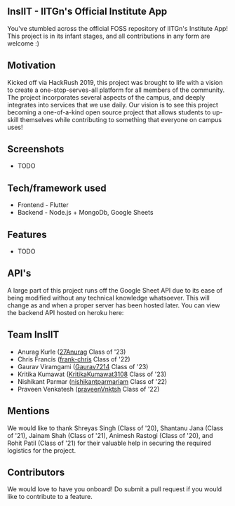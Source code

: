 ## InsIIT - IITGn's Official Institute App

You've stumbled across the official FOSS repository of IITGn's Institute App! This project is in its infant stages, and all contributions in any form are welcome :)

## Motivation
Kicked off via HackRush 2019, this project was brought to life with a vision to create a one-stop-serves-all platform for all members of the community. The project incorporates several aspects of the campus, and deeply integrates into services that we use daily. Our vision is to see this project becoming a one-of-a-kind open source project that allows students to up-skill themselves while contributing to something that everyone on campus uses!

## Screenshots
- TODO

## Tech/framework used
- Frontend - Flutter
- Backend - Node.js + MongoDb, Google Sheets

## Features
- TODO

## API's
A large part of this project runs off the Google Sheet API due to its ease of being modified without any technical knowledge whatsoever. This will change as and when a proper server has been hosted later.
You can view the backend API hosted on heroku here: 

## Team InsIIT
- Anurag Kurle ([27Anurag](https://github.com/27Anurag) Class of '23)
- Chris Francis ([frank-chris](https://github.com/frank-chris) Class of '22)
- Gaurav Viramgami ([Gaurav7214](https://github.com/Gaurav7214) Class of '23)
- Kritika Kumawat ([KritikaKumawat3108](https://github.com/KritikaKumawat3108) Class of '23)
- Nishikant Parmar ([nishikantparmariam](https://github.com/nishikantparmariam) Class of '22)
- Praveen Venkatesh ([praveenVnktsh](https://github.com/praveenVnktsh) Class of '22)

## Mentions

We would like to thank Shreyas Singh (Class of '20), Shantanu Jana (Class of '21), Jainam Shah (Class of '21), Animesh Rastogi (Class of '20), and Rohit Patil (Class of '21) for their valuable help in securing the required logistics for the project.


## Contributors

We would love to have you onboard! Do submit a pull request if you would like to contribute to a feature.

